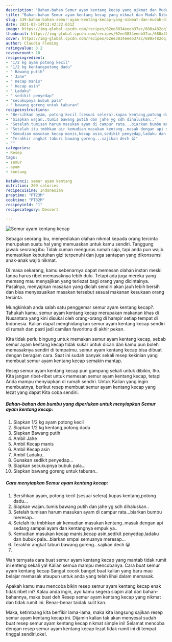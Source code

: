 ```yaml
---
description: "Bahan-bahan Semur ayam kentang kecap yang nikmat dan Mudah Dibuat"
title: "Bahan-bahan Semur ayam kentang kecap yang nikmat dan Mudah Dibuat"
slug: 539-bahan-bahan-semur-ayam-kentang-kecap-yang-nikmat-dan-mudah-dibuat
date: 2021-03-14T13:42:22.631Z
image: https://img-global.cpcdn.com/recipes/62ee3834eeeb37ac/680x482cq70/semur-ayam-kentang-kecap-foto-resep-utama.jpg
thumbnail: https://img-global.cpcdn.com/recipes/62ee3834eeeb37ac/680x482cq70/semur-ayam-kentang-kecap-foto-resep-utama.jpg
cover: https://img-global.cpcdn.com/recipes/62ee3834eeeb37ac/680x482cq70/semur-ayam-kentang-kecap-foto-resep-utama.jpg
author: Claudia Fleming
ratingvalue: 3.2
reviewcount: 10
recipeingredient:
- "1/2 kg ayam potong kecil"
- "1/2 kg kentangpotong dadu"
- " Bawang putih"
- " Jahe"
- " Kecap manis"
- " Kecap asin"
- " Ladaku"
- " sedikit penyedap"
- "secukupnya bubuk pala"
- " bawang goreng untuk taburan"
recipeinstructions:
- "Bersihkan ayam, potong kecil (sesuai selera).kupas kentang,potong dadu..."
- "Siapkan wajan..tumis bawang putih dan jahe yg sdh dihaluskan.."
- "Setelah tumisan harum masukan ayam di campur rata...biarkan bumbu meresap..."
- "Setelah itu tmbhkan air kemudian masukan kentang..masak dengan api sedang sampai ayam dan kentangnya empuk ya.."
- "Kemudian masukan kecap manis,kecap asin,sedikit penyedap,ladaku dan bubuk pala...biarkan smpai semuanya meresap..."
- "Terakhir angkat taburi bawang goreng...sajikan dech 😀"
- ""
categories:
- Resep
tags:
- semur
- ayam
- kentang

katakunci: semur ayam kentang 
nutrition: 269 calories
recipecuisine: Indonesian
preptime: "PT23M"
cooktime: "PT32M"
recipeyield: "1"
recipecategory: Dessert

---
```



![Semur ayam kentang kecap](https://img-global.cpcdn.com/recipes/62ee3834eeeb37ac/680x482cq70/semur-ayam-kentang-kecap-foto-resep-utama.jpg)

Sebagai seorang ibu, menyediakan olahan nikmat kepada orang tercinta merupakan suatu hal yang memuaskan untuk kamu sendiri. Tanggung jawab seorang ibu Tidak cuman mengurus rumah saja, tapi anda pun wajib memastikan kebutuhan gizi terpenuhi dan juga santapan yang dikonsumsi anak-anak wajib nikmat.

Di masa  sekarang, kamu sebenarnya dapat memesan olahan instan meski tanpa harus ribet memasaknya lebih dulu. Tetapi ada juga mereka yang memang mau menyajikan yang terlezat bagi orang yang dicintainya. Pasalnya, menyajikan masakan yang diolah sendiri akan jauh lebih bersih dan bisa menyesuaikan masakan tersebut sesuai makanan kesukaan orang tercinta. 



Mungkinkah anda salah satu penggemar semur ayam kentang kecap?. Tahukah kamu, semur ayam kentang kecap merupakan makanan khas di Nusantara yang kini disukai oleh orang-orang di hampir setiap tempat di Indonesia. Kalian dapat menghidangkan semur ayam kentang kecap sendiri di rumah dan pasti jadi camilan favoritmu di akhir pekan.

Kita tidak perlu bingung untuk memakan semur ayam kentang kecap, sebab semur ayam kentang kecap tidak sukar untuk dicari dan kamu pun boleh memasaknya sendiri di tempatmu. semur ayam kentang kecap bisa dibuat dengan beragam cara. Saat ini sudah banyak sekali resep kekinian yang membuat semur ayam kentang kecap semakin mantap.

Resep semur ayam kentang kecap pun gampang sekali untuk dibikin, lho. Kita jangan ribet-ribet untuk memesan semur ayam kentang kecap, tetapi Anda mampu menyiapkan di rumah sendiri. Untuk Kalian yang ingin membuatnya, berikut resep membuat semur ayam kentang kecap yang lezat yang dapat Kita coba sendiri.

<!--inarticleads1-->

##### Bahan-bahan dan bumbu yang diperlukan untuk menyiapkan Semur ayam kentang kecap:

1. Siapkan 1/2 kg ayam potong kecil
1. Siapkan 1/2 kg kentang,potong dadu
1. Siapkan  Bawang putih
1. Ambil  Jahe
1. Ambil  Kecap manis
1. Ambil  Kecap asin
1. Ambil  Ladaku..
1. Gunakan  sedikit penyedap...
1. Siapkan secukupnya bubuk pala...
1. Siapkan  bawang goreng untuk taburan..




<!--inarticleads2-->

##### Cara menyiapkan Semur ayam kentang kecap:

1. Bersihkan ayam, potong kecil (sesuai selera).kupas kentang,potong dadu...
1. Siapkan wajan..tumis bawang putih dan jahe yg sdh dihaluskan..
1. Setelah tumisan harum masukan ayam di campur rata...biarkan bumbu meresap...
1. Setelah itu tmbhkan air kemudian masukan kentang..masak dengan api sedang sampai ayam dan kentangnya empuk ya..
1. Kemudian masukan kecap manis,kecap asin,sedikit penyedap,ladaku dan bubuk pala...biarkan smpai semuanya meresap...
1. Terakhir angkat taburi bawang goreng...sajikan dech 😀
1. 




Wah ternyata cara buat semur ayam kentang kecap yang mantab tidak rumit ini enteng sekali ya! Kalian semua mampu mencobanya. Cara buat semur ayam kentang kecap Sangat cocok banget buat kalian yang baru mau belajar memasak ataupun untuk anda yang telah lihai dalam memasak.

Apakah kamu mau mencoba bikin resep semur ayam kentang kecap enak tidak ribet ini? Kalau anda ingin, ayo kamu segera siapin alat dan bahan-bahannya, maka buat deh Resep semur ayam kentang kecap yang nikmat dan tidak rumit ini. Benar-benar taidak sulit kan. 

Maka, ketimbang kita berfikir lama-lama, maka kita langsung sajikan resep semur ayam kentang kecap ini. Dijamin kalian tak akan menyesal sudah buat resep semur ayam kentang kecap nikmat simple ini! Selamat mencoba dengan resep semur ayam kentang kecap lezat tidak rumit ini di tempat tinggal sendiri,oke!.

